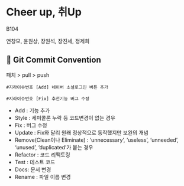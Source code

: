 # Cheer up, 취Up

B104

연창모, 윤원상, 장원석, 장진세, 정제희



## :bell: Git Commit Convention

패치 > pull > push

`#지라이슈번호 [Add] 네이버 소셜로그인 버튼 추가`

`#지라이슈번호 [Fix] 추천기능 버그 수정`



- Add  : 기능 추가
- Style : 세미콜론 누락 등 코드변경이 없는 경우
- Fix : 버그 수정
- Update : Fix와 달리 원래 정상적으로 동작했지만 보완의 개념
- Remove(Clean이나 Eliminate) : ‘unnecessary’, ‘useless’, ‘unneeded’, ‘unused’, ‘duplicated’가 붙는 경우
- Refactor : 코드 리팩토링
- Test : 테스트 코드
- Docs: 문서 변경
- Rename : 파일 이름 변경 